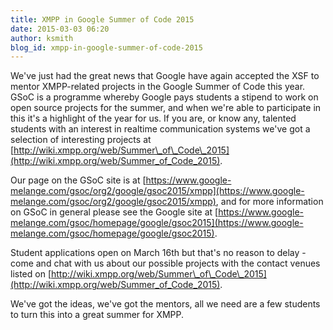 ```yaml
---
title: XMPP in Google Summer of Code 2015
date: 2015-03-03 06:20
author: ksmith
blog_id: xmpp-in-google-summer-of-code-2015
---
```


We've just had the great news that Google have again accepted the XSF to mentor XMPP-related projects in the Google Summer of Code this year. GSoC is a programme whereby Google pays students a stipend to work on open source projects for the summer, and when we're able to participate in this it's a highlight of the year for us. If you are, or know any, talented students with an interest in realtime communication systems we've got a selection of interesting projects at [http://wiki.xmpp.org/web/Summer\_of\_Code\_2015](http://wiki.xmpp.org/web/Summer_of_Code_2015).

Our page on the GSoC site is at [https://www.google-melange.com/gsoc/org2/google/gsoc2015/xmpp](https://www.google-melange.com/gsoc/org2/google/gsoc2015/xmpp), and for more information on GSoC in general please see the Google site at [https://www.google-melange.com/gsoc/homepage/google/gsoc2015](https://www.google-melange.com/gsoc/homepage/google/gsoc2015).

Student applications open on March 16th but that's no reason to delay - come and chat with us about our possible projects with the contact venues listed on [http://wiki.xmpp.org/web/Summer\_of\_Code\_2015](http://wiki.xmpp.org/web/Summer_of_Code_2015).

We've got the ideas, we've got the mentors, all we need are a few students to turn this into a great summer for XMPP.
